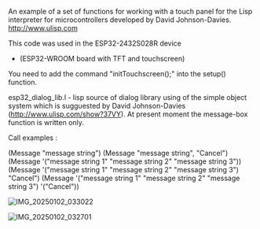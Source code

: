 An example of a set of functions for working with a touch panel
for the Lisp interpreter for microcontrollers developed
by David Johnson-Davies. http://www.ulisp.com

This code was used in the ESP32-2432S028R device
- (ESP32-WROOM board with TFT and touchscreen)

You need to add the command "initTouchscreen();" into the setup() function.

esp32_dialog_lib.l   - lisp source of dialog library using of the simple object system which is sugguested by David Johnson-Davies (http://www.ulisp.com/show?37VY). At present moment the message-box function is written only.

Call examples :

(Message "message string")
(Message "message string", "Cancel")
(Message '("message string 1" "message string 2" "message string 3"))
(Message '("message string 1" "message string 2" "message string 3") "Cancel")
(Message '("message string 1" "message string 2" "message string 3") '("Cancel"))

![IMG_20250102_033022](https://github.com/user-attachments/assets/6c76c649-e2f5-48ec-8741-52d82c1609b9)

![IMG_20250102_032701](https://github.com/user-attachments/assets/b26e49ea-af5c-40d9-9962-16ab2a920384)
